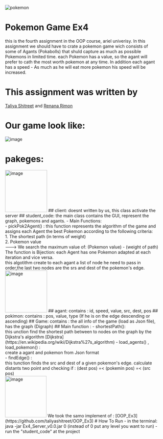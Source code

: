 ![pokemon](https://user-images.githubusercontent.com/77111035/148031517-120da067-3d9b-412a-b3a5-6341ee62a560.gif)
# Pokemon Game Ex4
this is the fourth assignment in the OOP course, ariel univerisy. In this assignment we should have to crate a pokemon game wich consists of some of Agants (Pokabolls)
that shuld capture as much as possible Pokemons in limited time. each Pokemon has a value, so the agant will prefer to cath the most worth pokemon at any time.
In addition each agant has a speed - As much as he will eat more pokemon his speed will be increased.

# This assignment was written by
 [Taliya Shitreet](https://github.com/taliyashitreet "Profile") and  [Renana Rimon](https://github.com/renanarimon "Profile")
 # Our game look like:
 ![image](https://user-images.githubusercontent.com/77111035/148042934-cfc27add-ac10-4940-b0cb-f5538182ee53.png)

 
# pakeges: 
<img width="137" alt="image" src="https://user-images.githubusercontent.com/77111035/148038186-29eb90fa-eba2-4e7c-98fd-bd732066e53e.png"> 
## client:
doesnt written by us, this class activate the server 
## student_code:
the main class contains the GUI, represent the graph, pokemons and agants.
- Main Functions: <br />
- pickPok2Agent() : this function represents the algorithm of the game and assigns each Agent the best Pokemon according to the following criteria:<br />
  1. The shortest path (in terms of weight) <br />
  2. Pokemon value <br />
  ---> We search the maximum value of:  (Pokemon value) - (weight of path) <br />
  The function is Bijection: each Agent has one Pokemon adapted at each iteration and vice versa. <br />
  this algotithm create to each agant a list of node he need to pass in order,the last two nodes are the srs and dest of the pokemon's edge. <br />
<img width="137" alt="image" src="https://user-images.githubusercontent.com/77111035/148041790-bff44a6b-bd4e-4ee9-ae47-e46911e31bba.png">
## agant: 
contains : id, speed, value, src, dest, pos
## pokimon: 
contains : pos, value, type (If he is on the edge descending or ascending) 
## Game: 
contains : the all info of the game (load as Json file), has the graph (Digraph)
## Main function : 
- shortestPath(): <br />
this unction find the shortest path between to nodes on the graph by the Dijkstra's algorithm [Dijkstra](https://en.wikipedia.org/wiki/Dijkstra%27s_algorithm) 
- load_agents() , load_pokemon() :  <br />
  create a agant and pokemon from Json format <br />
- findEdge() :<br />
  this tunction finds the src and dest of a given pokemon's edge. calculate distants two point and checking if : (dest pos) =< (pokemin pos) =< (src pos) <br />
<img width="135" alt="image" src="https://user-images.githubusercontent.com/77111035/148044291-816444c8-5405-438c-b37f-e85bf4780759.png">
We took the samo implement of : [OOP_Ex3](https://github.com/taliyashitreet/OOP_Ex3)
# How To Run
- in the terminal: java -jar Ex4_Server_v0.0.jar 0 (instead of 0 put any level you want to run)
- run the "student_code" at the project
